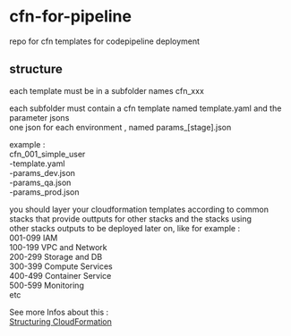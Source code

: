 # cfn-for-pipeline
repo for cfn templates for codepipeline deployment  
  
## structure
each template must be in a subfolder names cfn_xxx  
  
each subfolder must contain a cfn template named template.yaml and the parameter jsons  
one json for each environment , named params_[stage].json  

example :   
cfn_001_simple_user  
-template.yaml  
-params_dev.json  
-params_qa.json  
-params_prod.json  

you should layer your cloudformation templates according to common stacks that provide outtputs for other stacks and the stacks using   
other stacks outputs to be deployed later on, like for example :  
001-099 IAM  
100-199 VPC and Network  
200-299 Storage and DB  
300-399 Compute Services  
400-499 Container Service   
500-599 Monitoring   
etc   

See more Infos about this :  
<a href="https://www.sccbrasil.com/blog/aws/cfn-structure.html" target="_blank">Structuring CloudFormation</a>  
